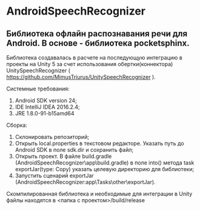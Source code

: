 # AndroidSpeechRecognizer
Библиотека офлайн распознавания речи для Android. В основе - библиотека pocketsphinx.
---------
Библиотека создавалась в расчете на последующую интеграцию в проекты на Unity 5 за счет использования обертки(коннектора) UnitySpeechRecognizer ( https://github.com/MimusTriurus/UnitySpeechRecognizer ).

Системные требования:
1. Android SDK version 24;
2. IDE IntelliJ IDEA 2016.2.4;
3. JRE 1.8.0-91-b15amd64

Сборка:
1. Склонировать репозиторий;
2. Открыть local.properties в текстовом редакторе. Указать путь до Android SDK в поле sdk.dir и сохранить файл;
3. Открыть проект. В файле build.gradle (AndroidSpeechRecognizer\app\build.gradle) в поле into() метода task exportJar(type: Copy) указать целевую директорию для библиотеки;
4. Запустить сценарий exportJar (AndroidSpeechRecognizer\:app\Tasks\other\exportJar).

Скомпилированная библиотека и необходимые для интеграции в Unity файлы находятся в <папка с проектом>/build/release
